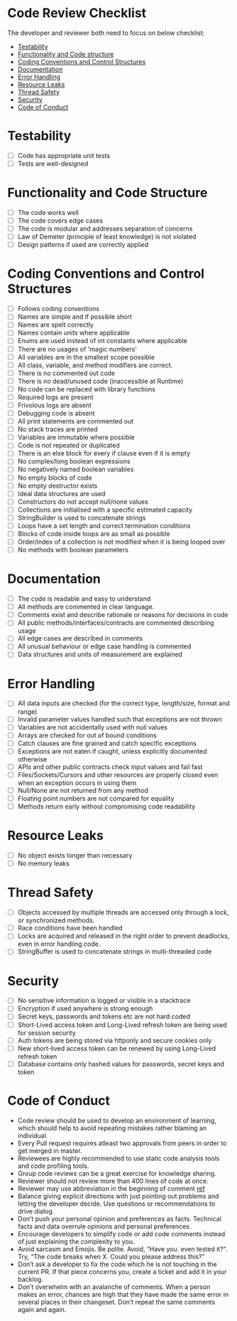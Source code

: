 # Code Review Checklist

The developer and reviewer both need to focus on below checklist:

  - [Testability](#testability)
  - [Functionality and Code structure](#functionality-and-code-structure)
  - [Coding Conventions and Control Structures](#coding-conventions-and-control-structures)
  - [Documentation](#documentation)
  - [Error Handling](#error-handling)
  - [Resource Leaks](#resource-leaks)
  - [Thread Safety](#thread-safety)
  - [Security](#security)
  - [Code of Conduct](#code-of-conduct)
 
# Testability
  - [ ] Code has appropriate unit tests
  - [ ] Tests are well-designed

# Functionality and Code Structure
  - [ ] The code works well
  - [ ] The code covers edge cases
  - [ ] The code is modular and addresses separation of concerns
  - [ ] Law of Demeter (principle of least knowledge) is not violated
  - [ ] Design patterns if used are correctly applied
 
# Coding Conventions and Control Structures
  - [ ] Follows coding conventions
  - [ ] Names are simple and if possible short
  - [ ] Names are spelt correctly
  - [ ] Names contain units where applicable
  - [ ] Enums are used instead of int constants where applicable
  - [ ] There are no usages of 'magic numbers'
  - [ ] All variables are in the smallest scope possible
  - [ ] All class, variable, and method modifiers are correct.
  - [ ] There is no commented out code
  - [ ] There is no dead/unused code (inaccessible at Runtime)
  - [ ] No code can be replaced with library functions
  - [ ] Required logs are present
  - [ ] Frivolous logs are absent
  - [ ] Debugging code is absent
  - [ ] All print statements are commented out
  - [ ] No stack traces are printed
  - [ ] Variables are immutable where possible
  - [ ] Code is not repeated or duplicated
  - [ ] There is an else block for every if clause even if it is empty
  - [ ] No complex/long boolean expressions
  - [ ] No negatively named boolean variables
  - [ ] No empty blocks of code
  - [ ] No empty destructor exists 
  - [ ] Ideal data structures are used
  - [ ] Constructors do not accept null/none values
  - [ ] Collections are initialised with a specific estimated capacity
  - [ ] StringBuilder is used to concatenate strings
  - [ ] Loops have a set length and correct termination conditions
  - [ ] Blocks of code inside loops are as small as possible
  - [ ] Order/index of a collection is not modified when it is being looped over
  - [ ] No methods with boolean parameters

# Documentation
  - [ ] The code is readable and easy to understand 
  - [ ] All methods are commented in clear language.
  - [ ] Comments exist and describe rationale or reasons for decisions in code
  - [ ] All public methods/interfaces/contracts are commented describing usage
  - [ ] All edge cases are described in comments
  - [ ] All unusual behaviour or edge case handling is commented
  - [ ] Data structures and units of measurement are explained

# Error Handling
  - [ ] All data inputs are checked (for the correct type, length/size, format and range)
  - [ ] Invalid parameter values handled such that exceptions are not thrown
  - [ ] Variables are not accidentally used with null values
  - [ ] Arrays are checked for out of bound conditions
  - [ ] Catch clauses are fine grained and catch specific exceptions
  - [ ] Exceptions are not eaten if caught, unless explicitly documented otherwise
  - [ ] APIs and other public contracts check input values and fail fast
  - [ ] Files/Sockets/Cursors and other resources are properly closed even when an exception occurs in using them
  - [ ] Null/None are not returned from any method
  - [ ] Floating point numbers are not compared for equality
  - [ ] Methods return early without compromising code readability
 
# Resource Leaks
  - [ ] No object exists longer than necessary
  - [ ] No memory leaks

# Thread Safety
  - [ ] Objects accessed by multiple threads are accessed only through a lock, or synchronized methods.
  - [ ] Race conditions have been handled
  - [ ] Locks are acquired and released in the right order to prevent deadlocks, even in error handling code.
  - [ ] StringBuffer is used to concatenate strings in multi-threaded code

# Security
  - [ ] No sensitive information is logged or visible in a stacktrace
  - [ ] Encryption if used anywhere is strong enough
  - [ ] Secret keys, passwords and tokens etc are not hard coded
  - [ ] Short-Lived access token and Long-Lived refresh token are being used for session security
  - [ ] Auth tokens are being stored via httponly and secure cookies only
  - [ ] New short-lived access token can be renewed by using Long-Lived refresh token
  - [ ] Database contains only hashed values for passwords, secret keys and token
  
# Code of Conduct
  - Code review should be used to develop an environment of learning, which should help to avoid repeating mistakes rather blaming an individual.   
  - Every Pull request requires atleast two approvals from peers in order to get merged in master.
  - Reviewees are highly recommended to use static code analysis tools and code profiling tools.
  - Group code reviews can be a great exercise for knowledge sharing.
  - Reviewer should not review more than 400 lines of code at once. 
  - Reviewer may use abbreviation in the beginning of comment [ref](#https://web.stanford.edu/~ouster/cgi-bin/cs190-spring15/reviewCodes.php)   
  - Balance giving explicit directions with just pointing out problems and letting the developer decide. Use questions or recommendations to drive dialog.
  - Don’t push your personal opinion and preferences as facts. Technical facts and data overrule opinions and personal preferences.
  - Encourage developers to simplify code or add code comments instead of just explaining the complexity to you.
  - Avoid sarcasm and Emojis. Be polite. Avoid, “Have you. even tested it?“. Try, “The code breaks when X. Could you please address this?”
  - Don’t ask a developer to fix the code which he is not touching in the current PR. If that piece concerns you, create a ticket and add it in your backlog.
  - Don’t overwhelm with an avalanche of comments. When a person makes an error, chances are high that they have made the same error in several places in their changeset. Don’t repeat the same comments again and again.
